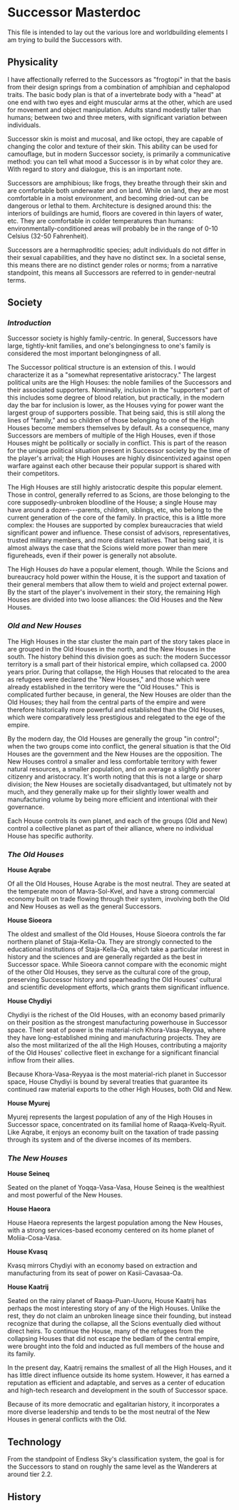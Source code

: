 # Successor Masterdoc
This file is intended to lay out the various lore and worldbuilding elements I am trying to build the Successors with.

## **Physicality**
I have affectionally referred to the Successors as "frogtopi" in that the basis from their design springs from a combination of amphibian and cephalopod traits. The basic body plan is that of a invertebrate body with a "head" at one end with two eyes and eight muscular arms at the other, which are used for movement and object manipulation. Adults stand modestly taller than humans; between two and three meters, with significant variation between individuals. 

Successor skin is moist and mucosal, and like octopi, they are capable of changing the color and texture of their skin. This ability can be used for camouflage, but in modern Successor society, is primarily a communicative method: you can tell what mood a Successor is in by what color they are. With regard to story and dialogue, this is an important note.

Successors are amphibious; like frogs, they breathe through their skin and are comfortable both underwater and on land. While on land, they are most comfortable in a moist environment, and becoming dried-out can be dangerous or lethal to them. Architecture is designed around this: the interiors of buildings are humid, floors are covered in thin layers of water, etc. They are comfortable in colder temperatures than humans: environmentally-conditioned areas will probably be in the range of 0-10 Celsius (32-50 Fahrenheit).

Successors are a hermaphroditic species; adult individuals do not differ in their sexual capabilities, and they have no distinct sex. In a societal sense, this means there are no distinct gender roles or norms; from a narrative standpoint, this means all Successors are referred to in gender-neutral terms.

## **Society**

### *Introduction*
Successor society is highly family-centric. In general, Successors have large, tightly-knit families, and one's belongingness to one's family is considered the most important belongingness of all. 

The Successor political structure is an extension of this. I would characterize it as a "somewhat representative aristocracy." The largest political units are the High Houses: the noble families of the Successors and their associated supporters. Nominally, inclusion in the "supporters" part of this includes some degree of blood relation, but practically, in the modern day the bar for inclusion is lower, as the Houses vying for power want the largest group of supporters possible. That being said, this is still along the lines of "family," and so children of those belonging to one of the High Houses become members themselves by default. As a consequence, many Successors are members of multiple of the High Houses, even if those Houses might be politically or socially in conflict. This is part of the reason for the unique political situation present in Successor society by the time of the player's arrival; the High Houses are highly disincentivized against open warfare against each other because their popular support is shared with their competitors.

The High Houses are still highly aristocratic despite this popular element. Those in control, generally referred to as Scions, are those belonging to the core supposedly-unbroken bloodline of the House; a single House may have around a dozen---parents, children, siblings, etc, who belong to the current generation of the core of the family. In practice, this is a little more complex: the Houses are supported by complex bureaucracies that wield significant power and influence. These consist of advisors, representatives, trusted military members, and more distant relatives. That being said, it is almost always the case that the Scions wield more power than mere figureheads, even if their power is generally not absolute.

The High Houses *do* have a popular element, though. While the Scions and bureaucracy hold power within the House, it is the support and taxation of their general members that allow them to wield and project external power. By the start of the player's involvement in their story, the remaining High Houses are divided into two loose alliances: the Old Houses and the New Houses.

### *Old and New Houses*

The High Houses in the star cluster the main part of the story takes place in are grouped in the Old Houses in the north, and the New Houses in the south. The history behind this division goes as such: the modern Successor territory is a small part of their historical empire, which collapsed ca. 2000 years prior. During that collapse, the High Houses that relocated to the area as refugees were declared the "New Houses," and those which were already established in the territory were the "Old Houses." This is complicated further because, in general, the New Houses are older than the Old Houses; they hail from the central parts of the empire and were therefore historically more powerful and established than the Old Houses, which were comparatively less prestigious and relegated to the ege of the empire.

By the modern day, the Old Houses are generally the group "in control"; when the two groups come into conflict, the general situation is that the Old Houses are the government and the New Houses are the opposition. The New Houses control a smaller and less comfortable territory with fewer natural resources, a smaller population, and on average a slightly poorer citizenry and aristocracy. It's worth noting that this is not a large or sharp division; the New Houses are societally disadvantaged, but ultimately not by much, and they generally make up for their slightly lower wealth and manufacturing volume by being more efficient and intentional with their governance.

Each House controls its own planet, and each of the groups (Old and New) control a collective planet as part of their alliance, where no individual House has specific authority.

### *The Old Houses*

**House Aqrabe**

Of all the Old Houses, House Aqrabe is the most neutral. They are seated at the temperate moon of Mavra-Sol-Kvel, and have a strong commercial economy built on trade flowing through their system, involving both the Old and New Houses as well as the general Successors.

**House Sioeora**

The oldest and smallest of the Old Houses, House Sioeora controls the far northern planet of Staja-Kella-Oa. They are strongly connected to the educational institutions of Staja-Kella-Oa, which take a particular interest in history and the sciences and are generally regarded as the best in Successor space. While Sioeora cannot compare with the economic might of the other Old Houses, they serve as the cultural core of the group, preserving Successor history and spearheading the Old Houses' cultural and scientific development efforts, which grants them significant influence.

**House Chydiyi**

Chydiyi is the richest of the Old Houses, with an economy based primarily on their position as the strongest manufacturing powerhouse in Successor space. Their seat of power is the material-rich Khora-Vasa-Reyyaa, where they have long-established mining and manufacturing projects. They are also the most militarized of the all the High Houses, contributing a majority of the Old Houses' collective fleet in exchange for a significant financial inflow from their allies.

Because Khora-Vasa-Reyyaa is the most material-rich planet in Successor space, House Chydiyi is bound by several treaties that guarantee its continued raw material exports to the other High Houses, both Old and New.

**House Myurej**

Myurej represents the largest population of any of the High Houses in Successor space, concentrated on its familial home of Raaqa-Kvelq-Ryuit. Like Aqrabe, it enjoys an economy built on the taxation of trade passing through its system and of the diverse incomes of its members.

### *The New Houses*

**House Seineq**

Seated on the planet of Yoqqa-Vasa-Vasa, House Seineq is the wealthiest and most powerful of the New Houses.

**House Haeora**

House Haeora represents the largest population among the New Houses, with a strong services-based economy centered on its home planet of Moliia-Cosa-Vasa.

**House Kvasq**

Kvasq mirrors Chydiyi with an economy based on extraction and manufacturing from its seat of power on Kasii-Cavasaa-Oa.

**House Kaatrij**

Seated on the rainy planet of Raaqa-Puan-Uuoru, House Kaatrij has perhaps the most interesting story of any of the High Houses. Unlike the rest, they do not claim an unbroken lineage since their founding, but instead recognize that during the collapse, all the Scions eventually died without direct heirs. To continue the House, many of the refugees from the collapsing Houses that did not escape the bedlam of the central empire, were brought into the fold and inducted as full members of the house and its family.

In the present day, Kaatrij remains the smallest of all the High Houses, and it has little direct influence outside its home system. However, it has earned a reputation as efficient and adaptable, and serves as a center of education and high-tech research and development in the south of Successor space.

Because of its more democratic and egalitarian history, it incorporates a more diverse leadership and tends to be the most neutral of the New Houses in general conflicts with the Old.


## Technology

From the standpoint of Endless Sky's classification system, the goal is for the Successors to stand on roughly the same level as the Wanderers at around tier 2.2.

## History

